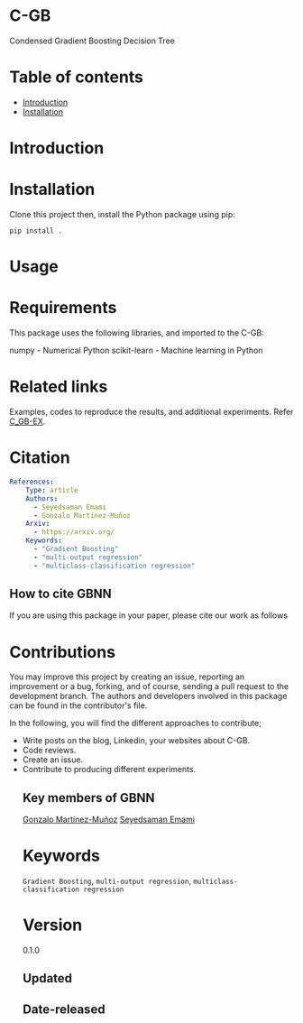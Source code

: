 # C-GB
Condensed Gradient Boosting Decision Tree

# Table of contents
* [Introduction](#Introduction)
* [Installation](#Installation)



# Introduction



# Installation
Clone this project then, install the Python package using pip:

`pip install .`





# Usage



# Requirements
This package uses the following libraries, and imported to the C-GB:

numpy - Numerical Python
scikit-learn - Machine learning in Python

# Related links
Examples, codes to reproduce the results, and additional experiments. Refer [C_GB-EX](https://github.com/samanemami/C_GB-EX).


# Citation

```yaml
References:
    Type: article
    Authors:
      - Seyedsaman Emami
      - Gonzalo Martínez-Muñoz
    Arxiv:
      - https://arxiv.org/
    Keywords:
      - "Gradient Boosting"
      - "multi-output regression"
      - "multiclass-classification regression"
```
## How to cite GBNN
If you are using this package in your paper, please cite our work as follows


# Contributions
You may improve this project by creating an issue, reporting an improvement or a bug, forking, and of course, sending a pull request to the development branch. 
The authors and developers involved in this package can be found in the contributor's file.

In the following, you will find the different approaches to contribute;
<ul>
    <li> Write posts on the blog, Linkedin, your websites about C-GB. </li>
    <li> Code reviews. </li>
    <li> Create an issue. </li>
    <li> Contribute to producing different experiments. </li>


## Key members of GBNN
[Gonzalo Martínez-Muñoz](https://github.com/gmarmu)
[Seyedsaman Emami](https://github.com/samanemami)

# Keywords
`Gradient Boosting`, `multi-output regression`, `multiclass-classification regression`

# Version
0.1.0

## Updated

## Date-released

